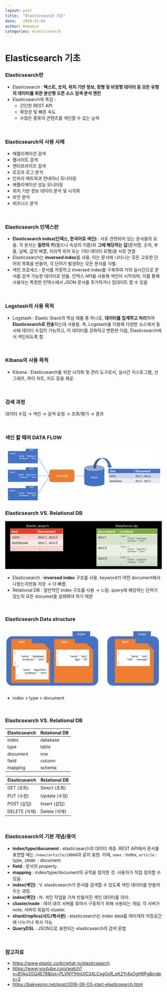 ```yaml
---
layout: post
title:  "Elasticsearch 기초"
date:   2020-03-04
author: Romance
categories: elasticsearch
---  
```

# Elasticsearch 기초 

### Elasticsearch란

- Elasticsearch : **텍스트, 숫자, 위치 기반 정보, 정형 및 비정형 데이터 등 모든 유형의 데이터를 위한 분산형 오픈 소스 검색 분석 엔진** 
- Elasticsearch의 특징 :
  - 간단한 REST API
  - 확장성 및 빠른 속도
  - 수많은 종류의 콘텐츠를 색인할 수 있는 능력

<br>

### Elasticsearch의 사용 사례

- 애플리케이션 검색
- 웹사이트 검색
- 엔터프라이즈 검색
- 로깅과 로그 분석
- 인프라 매트릭과 컨네이너 모니터링
- 애플리케이션 성능 모니터링
- 위치 기반 정보 데이터 분석 및 시각화
- 보안 분석
- 비즈니스 분석

<br>

### Elasticsearch 인덱스란

- **Elasticsearch index(인덱스, 한국어로 색인)** : 서로 관련되어 있는 문서들의 모음. 각 문서는 **일련의 키**(필드나 속성의 이름)와 **그에 해당하는 값**(문자열, 숫자, 부울, 날짜, 값의 배열, 지리적 위치 또는 기타 데이터 유형)을 서로 연결
- Elasticsearch는 **inversed index**를 사용. 이는 문서에 나타나는 모든 고유한 단어의 목록을 만들어, 각 단어가 발생하는 모든 문서를 식별.
- 색인 프로세스 : 문서를 저장하고 inversed index를 구축하여 거의 실시간으로 문서를 검색 가능한 데이터로 만듦. 인덱스 API를 사용해 색인이 시작되며, 이를 통해 사용자는 특정한 인덱스에서 JSON 문서를 추가하거나 업데이트 할 수 있음

<br>

### Logstash의 사용 목적

- Logstash : Elastic Stack의 핵심 제품 중 하나로, **데이터를 집계하고 처리**하여 **Elasticsearch로 전송**하는데 사용됨. 즉,  Logstash를 이용해 다양한 소스에서 동시에 데이터 수집이 가능하고, 이 데이터를 강화하고 변환한 다음, Elasticsearch에서 색인되도록 함.

<br>

### Kibana의 사용 목적

- Kibana : Elasticsearch를 위한 시각화 및 관리 도구로서, 실시간 히스토그램, 선 그래프, 파이 차트, 지도 등을 제공. 

<br>

### 검색 과정

데이터 수집 → 색인 → 검색 요청 → 조회/평가 → 결과

<br>

### 색인 할 때의 DATA FLOW

<img src="/assets/image/el1.PNG">

<br>

### Elasticsearch VS. Relational DB

<img src="/assets/image/el2.PNG">

- Elasticsearch : **inversed index** 구조를 사용. keyword가 어떤 document에서 나왔는지만을 저장 → 더 빠름.
- Relational DB : 일반적인 index 구조를 사용 →  느림. query에 해당하는 단어가 있는지 모든 documet를 살펴봐야 하기 때문

<br>

### Elasticsearch Data structure 

<img src="/assets/image/el3.PNG">

- index > type > document

<br>

### Elasticsearch VS. Relational DB

| Elasticsearch | Relational DB |
| ------------- | ------------- |
| index         | database      |
| type          | table         |
| document      | row           |
| field         | column        |
| mapping       | schema        |

| Elasticsearch | Relational DB |
| ------------- | ------------- |
| GET (조회)    | Select (조회) |
| PUT (수정)    | Update (수정) |
| POST (삽입)   | Insert (삽입) |
| DELETE (삭제) | Delete (삭제) |

<br>

### Elasticsearch의 기본 개념/용어

- **index/type/document** : elasticsearch의 데이터 계층. REST API에서 문서를 표현할 때는 `/news/article/10000`과 같이 표현. 이때,  `news` : index, `article` : type, `10000 `: document
- **field** : 문서의 property. 
- **mapping** : index/type/document의 규칙을 정의한 것. 사용자가 직접 정의할 수 있음.
- **index(색인)** :  V. elasticsearch가 문서를 검색할 수 있도록 색인 데이터를 만들어두는 과정. 
- **index(색인)** : N. 색인 작업을 거쳐 만들어진 색인 데이터를 의미. 
- **cluster/node** : 여러 대의 서버를 묶어서 구동하기 위해 사용되는 개념. 각 서버가 note, 서버의 묶음이 cluster.
- **shard/replica(샤드/복사본)** :  elasticsearch는 index data를 여러개의 저장공간에 나누거나 복사 가능
- **QueryDSL** : JSON으로 표현되는 elasticsearch의 검색 문법

<br>

### 참고자료

- https://www.elastic.co/kr/what-is/elasticsearch
- https://www.youtube.com/watch?v=B1Aq2GQ4E78&list=PLVNY1HnUlO24LCsgOxR_eK2Yi4sOgH9Pg&index=3
- https://bakyeono.net/post/2016-06-03-start-elasticsearch.html




